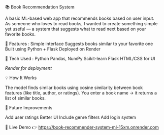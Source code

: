 📚 Book Recommendation System

A basic ML-based web app that recommends books based on user input.
As someone who loves to read books, I wanted to create something simple yet useful — a system that suggests what to read next based on your favorite books.

🚀 Features : 
Simple interface
Suggests books similar to your favorite one
Built using Python + Flask
Deployed on Render

🧠 Tech Used :
Python
Pandas, NumPy
Scikit-learn
Flask
HTML/CSS for UI

_Render for deployment_

💡 How It Works 

The model finds similar books using cosine similarity between book features (like title, author, or ratings).
You enter a book name → it returns a list of similar books.

🧩 Future Improvements

Add user ratings
Better UI
Include genre filters
Add login system


🔗 Live Demo
👉 https://book-recommender-system-ml-15xm.onrender.com

